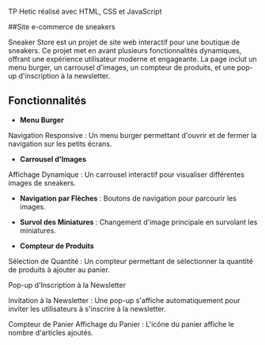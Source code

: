 TP Hetic réalisé avec HTML, CSS et JavaScript

##Site e-commerce de sneakers

Sneaker Store est un projet de site web interactif pour une boutique de sneakers. Ce projet met en avant plusieurs fonctionnalités dynamiques, offrant une expérience utilisateur moderne et engageante. La page inclut un menu burger, un carrousel d'images, un compteur de produits, et une pop-up d'inscription à la newsletter.

## Fonctionnalités

- **Menu Burger**

Navigation Responsive : Un menu burger permettant d'ouvrir et de fermer la navigation sur les petits écrans.

- **Carrousel d'Images**

Affichage Dynamique : Un carrousel interactif pour visualiser différentes images de sneakers.

- **Navigation par Flèches** : Boutons de navigation pour parcourir les images.

- **Survol des Miniatures** : Changement d'image principale en survolant les miniatures.

- **Compteur de Produits**

Sélection de Quantité : Un compteur permettant de sélectionner la quantité de produits à ajouter au panier.

Pop-up d'Inscription à la Newsletter


Invitation à la Newsletter : Une pop-up s'affiche automatiquement pour inviter les utilisateurs à s'inscrire à la newsletter.

Compteur de Panier
Affichage du Panier : L'icône du panier affiche le nombre d'articles ajoutés.
